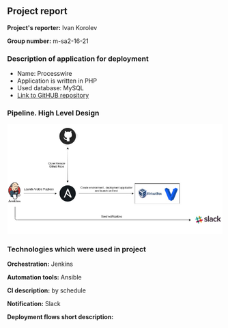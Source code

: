 ## Project report
**Project's reporter:** Ivan Korolev

**Group number:** m-sa2-16-21

### Description of application for deployment
- Name: Processwire
- Application is written in PHP
- Used database: MySQL
- [Link to GitHUB repository](git@github.com:Korolev731/Project.git)
### Pipeline. High Level Design
![alt text](https://github.com/Korolev731/Project/blob/master/1.jpg)
### Technologies which were used in project

**Orchestration:** Jenkins

**Automation tools:** Ansible

**CI description:** by schedule

**Notification:** Slack

**Deployment flows short description:**
